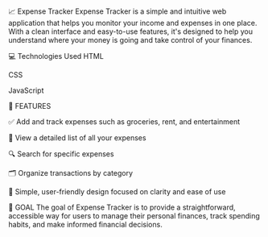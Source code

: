 📈 Expense Tracker
Expense Tracker is a simple and intuitive web application that helps you monitor your income and expenses in one place. With a clean interface and easy-to-use features, it's designed to help you understand where your money is going and take control of your finances.

💻 Technologies Used
HTML

CSS

JavaScript

📌 FEATURES

✅ Add and track expenses such as groceries, rent, and entertainment

📃 View a detailed list of all your expenses

🔍 Search for specific expenses

🗂️ Organize transactions by category

🎯 Simple, user-friendly design focused on clarity and ease of use

🎯 GOAL
The goal of Expense Tracker is to provide a straightforward, accessible way for users to manage their personal finances, track spending habits, and make informed financial decisions.